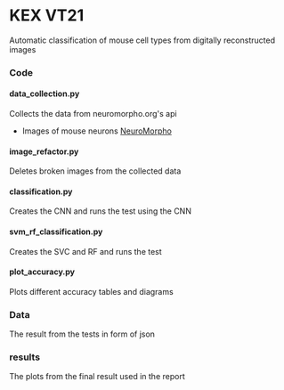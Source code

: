 # KEX VT21 
Automatic classification of mouse cell types from digitally reconstructed images
### Code
#### data_collection.py
Collects the data from neuromorpho.org's api

* Images of mouse neurons [NeuroMorpho](http://neuromorpho.org/)


#### image_refactor.py
Deletes broken images from the collected data

#### classification.py
Creates the CNN and runs the test using the CNN

#### svm_rf_classification.py
Creates the SVC and RF and runs the test

#### plot_accuracy.py
Plots different accuracy tables and diagrams

### Data
The result from the tests in form of json

### results
The plots from the final result used in the report
